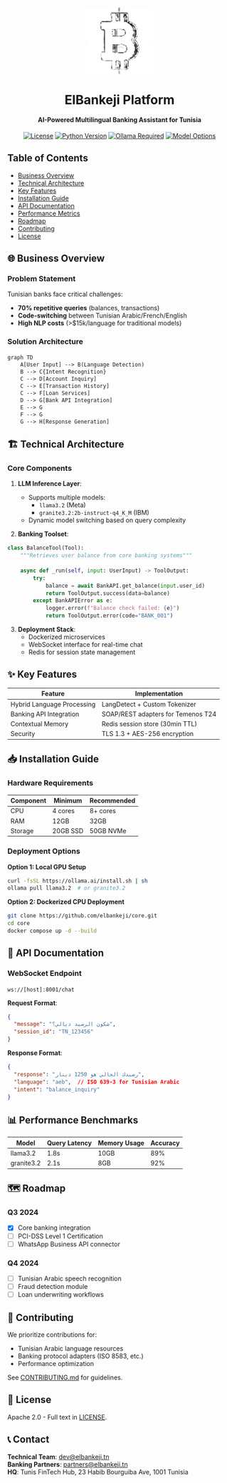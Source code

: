 
<h1 align="center">
  <picture>
    <img alt="ElBankeji" src="elb_icon.png" width="150"><br><br>
  </picture>
  ElBankeji Platform
</h1>

<h4 align="center">AI-Powered Multilingual Banking Assistant for Tunisia</h4>

<div align="center">

[![License](https://img.shields.io/badge/License-Apache_2.0-blue.svg)](https://opensource.org/licenses/Apache-2.0)
[![Python Version](https://img.shields.io/badge/Python-3.9%2B-blue)](https://www.python.org/)
[![Ollama Required](https://img.shields.io/badge/Ollama-Required-663399)](https://ollama.ai)
[![Model Options](https://img.shields.io/badge/LLM-Llama3.2%20%7C%20Granite3.2-6E56CF)](https://ibm.com/granite)

</div>

## Table of Contents
- [Business Overview](#-business-overview)
- [Technical Architecture](#-technical-architecture)
- [Key Features](#-key-features)
- [Installation Guide](#-installation-guide)
- [API Documentation](#-api-documentation)
- [Performance Metrics](#-performance-metrics)
- [Roadmap](#-roadmap)
- [Contributing](#-contributing)
- [License](#-license)

## 🌐 Business Overview

### Problem Statement
Tunisian banks face critical challenges:
- **70% repetitive queries** (balances, transactions)
- **Code-switching** between Tunisian Arabic/French/English
- **High NLP costs** (>$15k/language for traditional models)

### Solution Architecture
```mermaid
graph TD
    A[User Input] --> B(Language Detection)
    B --> C{Intent Recognition}
    C --> D[Account Inquiry]
    C --> E[Transaction History]
    C --> F[Loan Services]
    D --> G[Bank API Integration]
    E --> G
    F --> G
    G --> H[Response Generation]
```

## 🏗 Technical Architecture

### Core Components
1. **LLM Inference Layer**:
   - Supports multiple models:
     - `llama3.2` (Meta)
     - `granite3.2:2b-instruct-q4_K_M` (IBM)
   - Dynamic model switching based on query complexity

2. **Banking Toolset**:
```python
class BalanceTool(Tool):
    """Retrieves user balance from core banking systems"""
    
    async def _run(self, input: UserInput) -> ToolOutput:
        try:
            balance = await BankAPI.get_balance(input.user_id)
            return ToolOutput.success(data=balance)
        except BankAPIError as e:
            logger.error(f"Balance check failed: {e}")
            return ToolOutput.error(code="BANK_001")
```

3. **Deployment Stack**:
   - Dockerized microservices
   - WebSocket interface for real-time chat
   - Redis for session state management

## ✨ Key Features

| Feature | Implementation | 
|---------|---------------|
| Hybrid Language Processing | LangDetect + Custom Tokenizer |
| Banking API Integration | SOAP/REST adapters for Temenos T24 |
| Contextual Memory | Redis session store (30min TTL) |
| Security | TLS 1.3 + AES-256 encryption |

## 📥 Installation Guide

### Hardware Requirements
| Component | Minimum | Recommended |
|-----------|---------|-------------|
| CPU | 4 cores | 8+ cores |
| RAM | 12GB | 32GB |
| Storage | 20GB SSD | 50GB NVMe |

### Deployment Options

**Option 1: Local GPU Setup**
```bash
curl -fsSL https://ollama.ai/install.sh | sh
ollama pull llama3.2  # or granite3.2
```

**Option 2: Dockerized CPU Deployment**
```bash
git clone https://github.com/elbankeji/core.git
cd core
docker compose up -d --build
```

## 📡 API Documentation

### WebSocket Endpoint
`ws://[host]:8001/chat`

**Request Format**:
```json
{
  "message": "شكون الرصيد ديالي؟",
  "session_id": "TN_123456"
}
```

**Response Format**:
```json
{
  "response": "رصيدك الحالي هو 1250 دينار",
  "language": "aeb",  // ISO 639-3 for Tunisian Arabic
  "intent": "balance_inquiry"
}
```

## 📊 Performance Benchmarks

| Model | Query Latency | Memory Usage | Accuracy |
|-------|--------------|-------------|----------|
| llama3.2 | 1.8s | 10GB | 89% |
| granite3.2 | 2.1s | 8GB | 92% |

## 🗺 Roadmap

### Q3 2024
- [x] Core banking integration
- [ ] PCI-DSS Level 1 Certification
- [ ] WhatsApp Business API connector

### Q4 2024
- [ ] Tunisian Arabic speech recognition
- [ ] Fraud detection module
- [ ] Loan underwriting workflows

## 🤝 Contributing

We prioritize contributions for:
- Tunisian Arabic language resources
- Banking protocol adapters (ISO 8583, etc.)
- Performance optimization

See [CONTRIBUTING.md](CONTRIBUTING.md) for guidelines.

## 📜 License
Apache 2.0 - Full text in [LICENSE](LICENSE).

## 📞 Contact
**Technical Team**: dev@elbankeji.tn  
**Banking Partners**: partners@elbankeji.tn  
**HQ**: Tunis FinTech Hub, 23 Habib Bourguiba Ave, 1001 Tunisia
